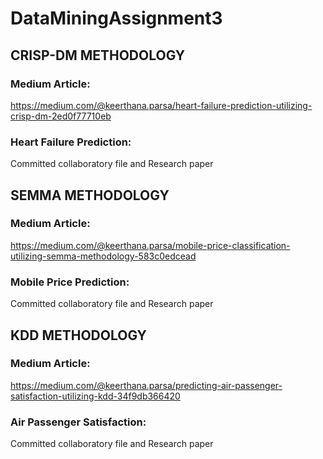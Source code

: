 # DataMiningAssignment3


## CRISP-DM METHODOLOGY
### Medium Article: 
https://medium.com/@keerthana.parsa/heart-failure-prediction-utilizing-crisp-dm-2ed0f77710eb
### Heart Failure Prediction: 
Committed collaboratory file and Research paper

## SEMMA METHODOLOGY
### Medium Article: 
https://medium.com/@keerthana.parsa/mobile-price-classification-utilizing-semma-methodology-583c0edcead
### Mobile Price Prediction:
Committed collaboratory file and Research paper

## KDD METHODOLOGY

### Medium Article: 
https://medium.com/@keerthana.parsa/predicting-air-passenger-satisfaction-utilizing-kdd-34f9db366420
### Air Passenger Satisfaction: 
Committed collaboratory file and Research paper
